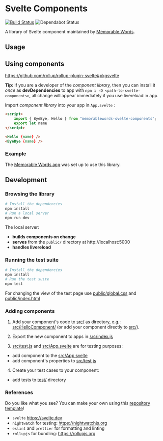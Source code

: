 Svelte Components
=================

[![Build Status](https://travis-ci.org/memorablewords/svelte-components.svg?branch=main)](https://travis-ci.org/memorablewords/svelte-components)
![Dependabot Status](https://github.com/memorablewords/svelte-components/workflows/Auto%20merge%20Dependabot%20updates/badge.svg)

A library of Svelte component maintained by [Memorable Words][mw].

  [mw]: https://github.com/memorablewords

## Usage

## Using components

https://github.com/rollup/rollup-plugin-svelte#pkgsvelte

**Tip:** if you are a developer of the _component library,_ then you can install it _once_ as **devDependencies** to app with `npm i -D <path-to-svelte-components>`, all change will appear immediately if you use livereload in app.

Import _component library_ into your app in `App.svelte` :

```html
<script>
    import { ByeBye, Hello } from "memorablewords-svelte-components";
    export let name
</script>

<Hello {name} />
<ByeBye {name} />
```

### Example

The [Memorable Words app][app] was set up to use this library.

  [app]: https://github.com/memorablewords/app

## Development

### Browsing the library

```sh
# Install the dependencies
npm install
# Run a local server
npm run dev
```

The local server:

-   **builds components on change**
-   **serves** from the `public/` directory at http://localhost:5000
-   **handles livereload**

### Running the test suite

```sh
# Install the dependencies
npm install
# Run the test suite
npm test
```

For changing the view of the test page use [public/global.css](./public/global.css) and [public/index.html](./public/index.html)

### Adding components

1. Add your component's code to [src/](./src/) as directory, e.g.: [src/HelloComponent/](./src/HelloComponent/) (or add your component directly to [src/](./src/)).

2. Export the new component to apps in [src/index.js](./src/index.js)

3. [src/test.js](./src/test.js) and [src/App.svelte](./src/App.svelte) are for testing purposes:

-   add component to the [src/App.svelte](./src/App.svelte)
-   add component's properties to [src/test.js](./src/test.js)

4. Create your test cases to your component:

-   add tests to [test/](./test/) directory

### References

Do you like what you see? You can make your own using this [repository template](https://github.com/patoi/svelte-component-library-template)!


-   `svelte` https://svelte.dev
-   `nightwatch` for testing: https://nightwatchjs.org
-   `eslint` and `prettier` for formatting and linting
-   `rollupjs` for bundling: https://rollupjs.org
